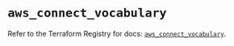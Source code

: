 # `aws_connect_vocabulary`

Refer to the Terraform Registry for docs: [`aws_connect_vocabulary`](https://registry.terraform.io/providers/hashicorp/aws/5.54.1/docs/resources/connect_vocabulary).
